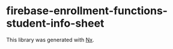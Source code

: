 # firebase-enrollment-functions-student-info-sheet

This library was generated with [Nx](https://nx.dev).

